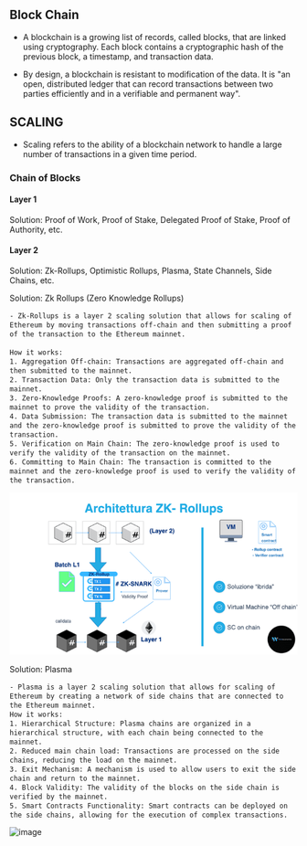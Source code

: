 ## Block Chain
- A blockchain is a growing list of records, called blocks, that are linked using cryptography. Each block contains a cryptographic hash of the previous block, a timestamp, and transaction data.

- By design, a blockchain is resistant to modification of the data. It is "an open, distributed ledger that can record transactions between two parties efficiently and in a verifiable and permanent way".

## SCALING
- Scaling refers to the ability of a blockchain network to handle a large number of transactions in a given time period.



### Chain of Blocks

#### Layer 1
Solution: Proof of Work, Proof of Stake, Delegated Proof of Stake, Proof of Authority, etc.

#### Layer 2
Solution: Zk-Rollups, Optimistic Rollups, Plasma, State Channels, Side Chains, etc.

Solution: Zk Rollups (Zero Knowledge Rollups)
```
- Zk-Rollups is a layer 2 scaling solution that allows for scaling of Ethereum by moving transactions off-chain and then submitting a proof of the transaction to the Ethereum mainnet.

How it works:
1. Aggregation Off-chain: Transactions are aggregated off-chain and then submitted to the mainnet.
2. Transaction Data: Only the transaction data is submitted to the mainnet.
3. Zero-Knowledge Proofs: A zero-knowledge proof is submitted to the mainnet to prove the validity of the transaction.
4. Data Submission: The transaction data is submitted to the mainnet and the zero-knowledge proof is submitted to prove the validity of the transaction.
5. Verification on Main Chain: The zero-knowledge proof is used to verify the validity of the transaction on the mainnet.
6. Committing to Main Chain: The transaction is committed to the mainnet and the zero-knowledge proof is used to verify the validity of the transaction.
```
![image](zk.png)

Solution: Plasma
```
- Plasma is a layer 2 scaling solution that allows for scaling of Ethereum by creating a network of side chains that are connected to the Ethereum mainnet.
How it works:
1. Hierarchical Structure: Plasma chains are organized in a hierarchical structure, with each chain being connected to the mainnet.
2. Reduced main chain load: Transactions are processed on the side chains, reducing the load on the mainnet.
3. Exit Mechanism: A mechanism is used to allow users to exit the side chain and return to the mainnet. 
4. Block Validity: The validity of the blocks on the side chain is verified by the mainnet.
5. Smart Contracts Functionality: Smart contracts can be deployed on the side chains, allowing for the execution of complex transactions.
````
![image](plasma.jpg)